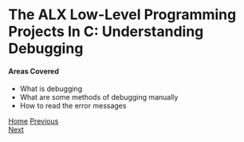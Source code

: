 # The ALX Low-Level Programming Projects In C: Understanding Debugging

#### Areas Covered
* What is debugging
* What are some methods of debugging manually
* How to read the error messages


[Home](../)
[Previous](../0x02-functions_nested_loops/)                                   
[Next](../0x04-more_functions_nested_loops/)
